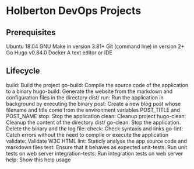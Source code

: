 # Holberton DevOps Projects


## Prerequisites

Ubuntu 18.04
GNU Make in version 3.81+
Git (command line) in version 2+
Go Hugo v0.84.0
Docker
A text editor or IDE


## Lifecycle

build: Build the project
go-build: Compile the source code of the application to a binary
hugo-build: Generate the website from the markdown and configuration files in the directory dist/
run: Run the application in background by executing the binary
post: Create a new blog post whose filename and title come from the environment variables POST_TITLE and POST_NAME
stop: Stop the application
clean: Cleanup project
hugo-clean: Cleanup the content of the directory dist/
go-clean: Stop the application. Delete the binary and the log file:
check: Check syntaxis and links
go-lint: Catch errors without the need to compile or execute the application
validate: Validate W3C HTML
lint: Staticly analyse the app source code and markdown files
test: Ensure that it behaves as expected
unit-tests: Run unit tests on web server
integration-tests: Run integration tests on web server
help: Show this help usage
